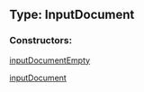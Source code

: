 ## Type: InputDocument  

### Constructors:

[inputDocumentEmpty](../constructors/inputDocumentEmpty.md)  

[inputDocument](../constructors/inputDocument.md)  

